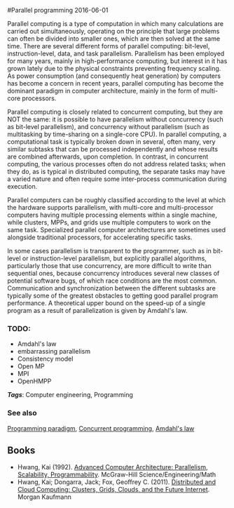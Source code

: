 
#Parallel programming
2016-06-01

Parallel computing is a type of computation in which many calculations are carried out simultaneously, operating on the principle that large problems can often be divided into smaller ones, which are then solved at the same time. There are several different forms of parallel computing: bit-level, instruction-level, data, and task parallelism. Parallelism has been employed for many years, mainly in high-performance computing, but interest in it has grown lately due to the physical constraints preventing frequency scaling. As power consumption (and consequently heat generation) by computers has become a concern in recent years, parallel computing has become the dominant paradigm in computer architecture, mainly in the form of multi-core processors.

Parallel computing is closely related to concurrent computing, but they are NOT the same: it is possible to have parallelism without concurrency (such as bit-level parallelism), and concurrency without parallelism (such as multitasking by time-sharing on a single-core CPU). In parallel computing, a computational task is typically broken down in several, often many, very similar subtasks that can be processed independently and whose results are combined afterwards, upon completion. In contrast, in concurrent computing, the various processes often do not address related tasks; when they do, as is typical in distributed computing, the separate tasks may have a varied nature and often require some inter-process communication during execution.

Parallel computers can be roughly classified according to the level at which the hardware supports parallelism, with multi-core and multi-processor computers having multiple processing elements within a single machine, while clusters, MPPs, and grids use multiple computers to work on the same task. Specialized parallel computer architectures are sometimes used alongside traditional processors, for accelerating specific tasks.

In some cases parallelism is transparent to the programmer, such as in bit-level or instruction-level parallelism, but explicitly parallel algorithms, particularly those that use concurrency, are more difficult to write than sequential ones, because concurrency introduces several new classes of potential software bugs, of which race conditions are the most common. Communication and synchronization between the different subtasks are typically some of the greatest obstacles to getting good parallel program performance.
A theoretical upper bound on the speed-up of a single program as a result of parallelization is given by Amdahl's law.

### TODO:
* Amdahl's law
* embarrassing parallelism
* Consistency model
* Open MP
* MPI
* OpenHMPP

***Tags***: Computer engineering, Programming

### See also
[Programming paradigm](/programming_paradigm), [Concurrent programming](/concurrent_programming), [Amdahl's law](/amdahl's_law)
## Books
* Hwang, Kai (1992). [Advanced Computer Architecture: Parallelism, Scalability, Programmability](https://www.goodreads.com/book/show/688409.Advanced_Computer_Architecture). McGraw-Hill Science/Engineering/Math
* Hwang, Kai; Dongarra, Jack; Fox, Geoffrey C. (2011). [Distributed and Cloud Computing: Clusters, Grids, Clouds, and the Future Internet](https://www.goodreads.com/book/show/11230369-distributed-and-cloud-computing). Morgan Kaufmann


